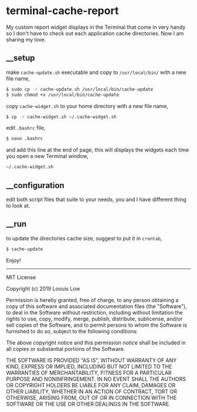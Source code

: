 # terminal-cache-report

My custom report widget displays in the Terminal that come in very handy so I don't have to check out each application cache directories. Now I am sharing my love.

## __setup

make `cache-update.sh` executable and copy to `/usr/local/bin/` with a new file name,

```bash
$ sudo cp -r cache-update.sh /usr/local/bin/cache-update
$ sudo chmod +x /usr/local/bin/cache-update
```

copy `cache-widget.sh` to your home directory with a new file name,

```bash
$ cp -r cache-widget.sh ~/.cache-widget.sh
```

edit `.bashrc` file,

```bash
$ nano .bashrc
```

and add this line at the end of page, this will displays the widgets each time you open a new Terminal window,

```bash
~/.cache-widget.sh
```

## __configuration

edit both script files that suite to your needs, you and I have different thing to look at.

## __run

to update the directories cache size, suggest to put it in `crontab`,

```bash
$ cache-update
```

Enjoy!

---

MIT License

Copyright (c) 2019 Loouis Low

Permission is hereby granted, free of charge, to any person obtaining a copy
of this software and associated documentation files (the "Software"), to deal
in the Software without restriction, including without limitation the rights
to use, copy, modify, merge, publish, distribute, sublicense, and/or sell
copies of the Software, and to permit persons to whom the Software is
furnished to do so, subject to the following conditions:

The above copyright notice and this permission notice shall be included in all
copies or substantial portions of the Software.

THE SOFTWARE IS PROVIDED "AS IS", WITHOUT WARRANTY OF ANY KIND, EXPRESS OR
IMPLIED, INCLUDING BUT NOT LIMITED TO THE WARRANTIES OF MERCHANTABILITY,
FITNESS FOR A PARTICULAR PURPOSE AND NONINFRINGEMENT. IN NO EVENT SHALL THE
AUTHORS OR COPYRIGHT HOLDERS BE LIABLE FOR ANY CLAIM, DAMAGES OR OTHER
LIABILITY, WHETHER IN AN ACTION OF CONTRACT, TORT OR OTHERWISE, ARISING FROM,
OUT OF OR IN CONNECTION WITH THE SOFTWARE OR THE USE OR OTHER DEALINGS IN THE
SOFTWARE.
